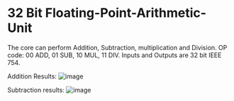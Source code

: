 # 32 Bit Floating-Point-Arithmetic-Unit
The core can perform Addition, Subtraction, multiplication and Division. OP code: 00 ADD, 01 SUB, 10 MUL, 11 DIV.
Inputs and Outputs are 32 bit IEEE 754.

Addition Results:
![image](https://github.com/user-attachments/assets/d139d1e3-8147-485e-85e1-e011d36d8fde)

Subtraction results:
![image](https://github.com/user-attachments/assets/b4942f9e-ea10-477b-8e46-3883689983d1)


